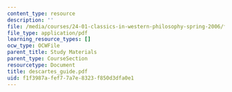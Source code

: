 ```yaml
---
content_type: resource
description: ''
file: /media/courses/24-01-classics-in-western-philosophy-spring-2006/f1f3987afef77a7e8323f850d3dfa0e1_descartes_guide.pdf
file_type: application/pdf
learning_resource_types: []
ocw_type: OCWFile
parent_title: Study Materials
parent_type: CourseSection
resourcetype: Document
title: descartes_guide.pdf
uid: f1f3987a-fef7-7a7e-8323-f850d3dfa0e1
---
```

